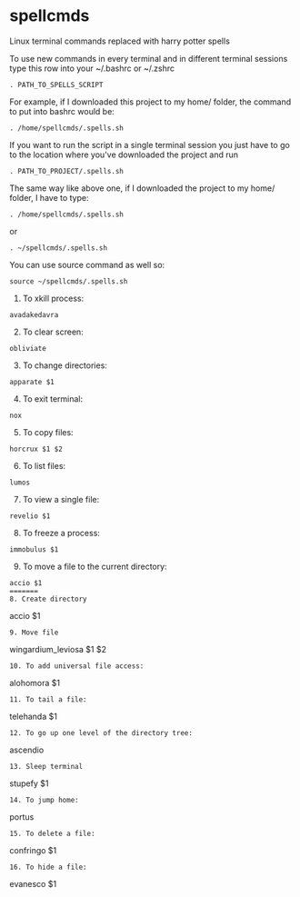 # spellcmds
Linux terminal commands replaced with harry potter spells

To use new commands in every terminal and in different terminal sessions type this row into your ~/.bashrc or ~/.zshrc 
```
. PATH_TO_SPELLS_SCRIPT 
```
For example, if I downloaded this project to my home/ folder, the command to put into bashrc would be:
```
. /home/spellcmds/.spells.sh 
```

If you want to run the script in a single terminal session you just have to go to the location where you've downloaded the project and run 
```
. PATH_TO_PROJECT/.spells.sh
```

The same way like above one, if I downloaded the project to my home/ folder, I have to type:
```
. /home/spellcmds/.spells.sh
```

or 

```
. ~/spellcmds/.spells.sh
```

You can use source command as well so:

```
source ~/spellcmds/.spells.sh 
```

1. To xkill process:
```
avadakedavra
```
2. To clear screen:
```
obliviate
```
3. To change directories:
```
apparate $1
```
4. To exit terminal:
```
nox
```
5. To copy files:
```
horcrux $1 $2
```
6. To list files:
```
lumos
```
7. To view a single file:
```
revelio $1
```

8. To freeze a process:
```
immobulus $1
```
9. To move a file to the current directory:
```
accio $1
=======
8. Create directory
```
accio $1
```
9. Move file
```
wingardium_leviosa $1 $2
```
10. To add universal file access:
```
alohomora $1
```
11. To tail a file:
```
telehanda $1
```
12. To go up one level of the directory tree:
```
ascendio
```
13. Sleep terminal
```
stupefy $1
```
14. To jump home:
```
portus
```
15. To delete a file:
```
confringo $1
```
16. To hide a file:
```
evanesco $1
```